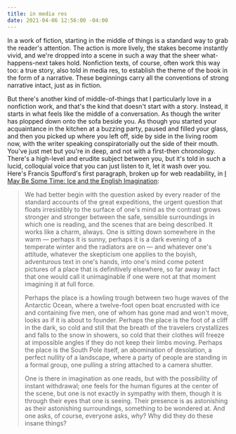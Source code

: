 ```yaml
---
title: in media res
date: 2021-04-06 12:56:00 -04:00
---
```


In a work of fiction, starting in the middle of things is a standard way to grab the reader's attention. The action is more lively, the stakes become instantly vivid, and we're dropped into a scene in such a way that the sheer what-happens-next takes hold. Nonfiction texts, of course, often work this way too: a true story, also told in media res, to establish the theme of the book in the form of a narrative. These beginnings carry all the conventions of strong narrative intact, just as in fiction.

But there's another kind of middle-of-things that I particularly love in a nonfiction work, and that's the kind that doesn't start with a story. Instead, it starts in what feels like the middle of a conversation. As though the writer has plopped down onto the sofa beside you. As though you started your acquaintance in the kitchen at a buzzing party, paused and filled your glass, and then you picked up where you left off, side by side in the living room now, with the writer speaking conspiratorially out the side of their mouth. You've just met but you're in deep, and not with a first-then chronology. There's a high-level and erudite subject between you, but it's told in such a lucid, colloquial voice that you can just listen to it, let it wash over you. Here's Francis Spufford's first paragraph, broken up for web readability, in [I May Be Some Time: Ice and the English Imagination](https://bookshop.org/books/i-may-be-some-time-ice-and-the-english-imagination-picador-usa-pbk/9780312220815):

>We had better begin with the question asked by every reader of the standard accounts of the great expeditions, the urgent question that floats irresistibly to the surface of one's mind as the contrast grows stronger and stronger between the safe, sensible surroundings in which one is reading, and the scenes that are being described. It works like a charm, always. One is sitting down somewhere in the warm — perhaps it is sunny, perhaps it is a dark evening of a temperate winter and the radiators are on — and whatever one's attitude, whatever the skepticism one applies to the boyish, adventurous text in one's hands, into one's mind come potent pictures of a place that is definitively elsewhere, so far away in fact that one would call it unimaginable if one were not at that moment imagining it at full force. 
>
>Perhaps the place is a howling trough between two huge waves of the Antarctic Ocean, where a twelve-foot open boat encrusted with ice and containing five men, one of whom has gone mad and won't move, looks as if it is about to founder. Perhaps the place is the foot of a cliff in the dark, so cold and still that the breath of the travelers crystallizes and falls to the snow in showers, so cold that their clothes will freeze at impossible angles if they do not keep their limbs moving. Perhaps the place is the South Pole itself, an abomination of desolation, a perfect nullity of a landscape, where a party of people are standing in a formal group, one pulling a string attached to a camera shutter. 
>
>One is there in imagination as one reads, but with the possibility of instant withdrawal; one feels for the human figures at the center of the scene, but one is not exactly in sympathy with them, though it is through their eyes that one is seeing. Their presence is as astonishing as their astonishing surroundings, something to be wondered at. And one asks, of course, everyone asks, *why*? Why did they do these insane things?